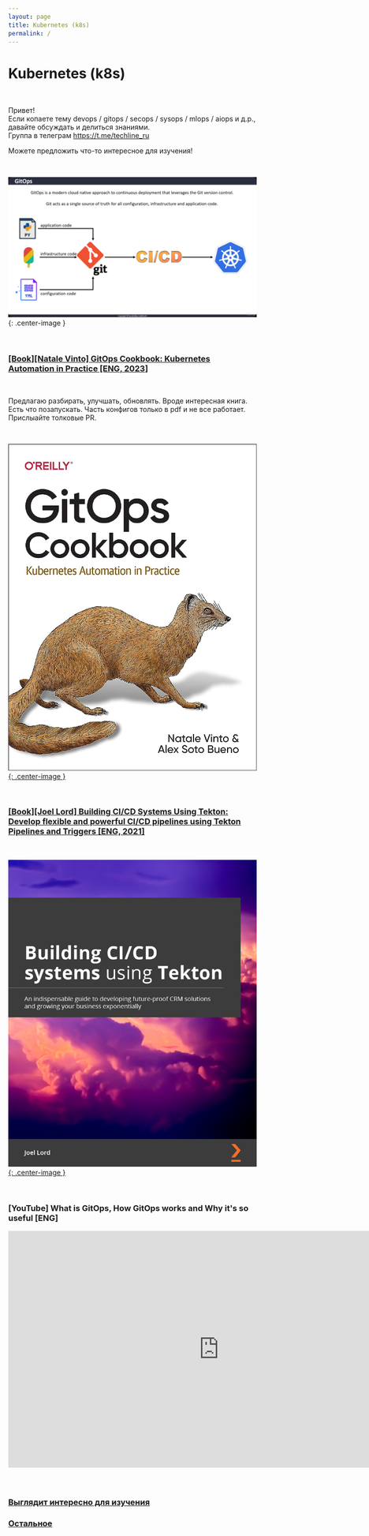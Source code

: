 ```yaml
---
layout: page
title: Kubernetes (k8s)
permalink: /
---
```


# Kubernetes (k8s)

<br/>

Привет!  
Если копаете тему devops / gitops / secops / sysops / mlops / aiops и д.р., давайте обсуждать и делиться знаниями.  
Группа в телеграм https://t.me/techline_ru

Можете предложить что-то интересное для изучения!

<br/>

![What is GitOps](/img/gitops.png 'What is GitOps'){: .center-image }

<!-- <br/>
<br/>

### [[Book][Md Nahidul Kibria] Argo CD and Argo Workflows on Kubernetes: GitOps, workflow automation, and progressive delivery with Argo Rollouts [ENG, 2025]](/books/ci-cd/argo-cd/argo-cd-and-argo-workflows-on-kubernetes/)

<br/>

![Argo CD and Argo Workflows on Kubernetes: GitOps, workflow automation, and progressive delivery with Argo Rollouts ](/img/books/covers/argo-cd-and-argo-workflows-on-kubernetes.jpg 'Argo CD and Argo Workflows on Kubernetes: GitOps, workflow automation, and progressive delivery with Argo Rollouts '){: .center-image } -->

<br/>

### [[Book][Natale Vinto] GitOps Cookbook: Kubernetes Automation in Practice [ENG, 2023]](/books/gitops/gitops-cookbook/)

<br/>

Предлагаю разбирать, улучшать, обновлять. Вроде интересная книга. Есть что позапускать. Часть конфигов только в pdf и не все работает. Прислыайте толковые PR.

<br/>

[![GitOps Cookbook](/img/books/covers/gitops-cookbook-kubernetes-automation.jpg 'GitOps Cookbook'){: .center-image }](/books/gitops/gitops-cookbook/)

<br/>

### [[Book][Joel Lord] Building CI/CD Systems Using Tekton: Develop flexible and powerful CI/CD pipelines using Tekton Pipelines and Triggers [ENG, 2021]](/books/ci-cd/tekton/building-ci-cd-systems-using-tekton/)

<br/>

[![Building CI/CD Systems Using Tekton](/img/books/covers/building-ci-cd-systems-using-tekton.jpg 'Building CI/CD Systems Using Tekton'){: .center-image }](/books/ci-cd/tekton/building-ci-cd-systems-using-tekton/)

<br/>

### [YouTube] What is GitOps, How GitOps works and Why it's so useful [ENG]

<div align="center">
    <iframe width="853" height="480" src="https://www.youtube.com/embed/f5EpcWp0THw" title="YouTube video player" frameborder="0" allow="accelerometer; autoplay; clipboard-write; encrypted-media; gyroscope; picture-in-picture" allowfullscreen></iframe>
</div>

<br/>
<br/>

### [Выглядит интересно для изучения](/looks-interesting/)

### [Остальное](/other/)
